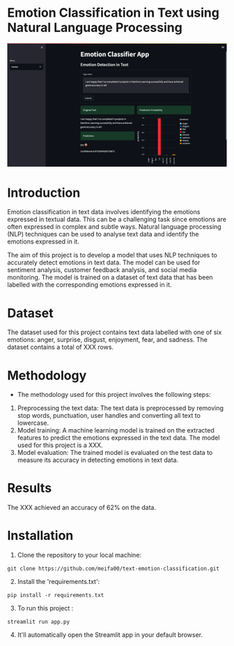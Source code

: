 # Emotion Classification in Text using Natural Language Processing

<img src="./images/index.png"/>

<br>

# Introduction
Emotion classification in text data involves identifying the emotions expressed in textual data. This can be a challenging task since emotions are often expressed in complex and subtle ways. Natural language processing (NLP) techniques can be used to analyse text data and identify the emotions expressed in it.

The aim of this project is to develop a model that uses NLP techniques to accurately detect emotions in text data. The model can be used for sentiment analysis, customer feedback analysis, and social media monitoring. The model is trained on a dataset of text data that has been labelled with the corresponding emotions expressed in it.

# Dataset
The <a src="./data/">dataset</a> used for this project contains text data labelled with one of six emotions: anger, surprise, disgust, enjoyment, fear, and sadness. The dataset contains a total of XXX rows.

# Methodology
- The methodology used for this project involves the following steps:
1. Preprocessing the text data: The text data is preprocessed by removing stop words, punctuation, user handles and converting all text to lowercase. 
2. Model training: A machine learning model is trained on the extracted features to predict the emotions expressed in the text data. The model used for this project is a XXX.
3. Model evaluation: The trained model is evaluated on the test data to measure its accuracy in detecting emotions in text data.

# Results
The XXX achieved an accuracy of 62% on the data.

# Installation
1. Clone the repository to your local machine:
```
git clone https://github.com/meifa00/text-emotion-classification.git
```

2. Install the 'requirements.txt':
```
pip install -r requirements.txt
```

3. To run this project :
```
streamlit run app.py
```

4. It'll automatically open the Streamlit app in your default browser.
